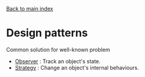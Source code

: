 [Back to main index](../index.md)

# Design patterns
Common solution for well-known problem
* [Observer](Observer.md) : Track an object's state.
* [Strategy](Strategy.md) : Change an object's internal behaviours.